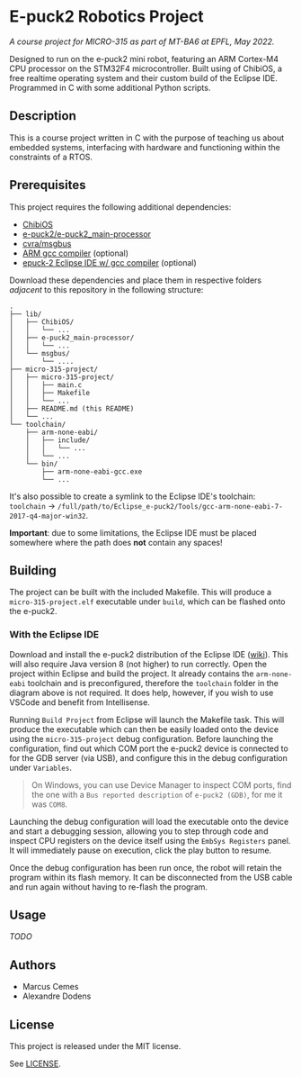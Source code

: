 # E-puck2 Robotics Project

_A course project for MICRO-315 as part of MT-BA6 at EPFL, May 2022._

Designed to run on the e-puck2 mini robot, featuring an ARM Cortex-M4 CPU
processor on the STM32F4 microcontroller. Built using of ChibiOS, a free
realtime operating system and their custom build of the Eclipse IDE. Programmed
in C with some additional Python scripts.

## Description

This is a course project written in C with the purpose of teaching us about
embedded systems, interfacing with hardware and functioning within the
constraints of a RTOS.

<!--
This program displays a welcome message, prompts the user to select a temperature unit, allows the user to calibrate the server motor and then displays the measured temperature on the screen, also moving the servo to a specified position, proportional to the measured value. By pushing down on the analogue encoder, a synchronous interrupt is triggered, allowing the selection of a new unit and servo recalibration.
-->

## Prerequisites

This project requires the following additional dependencies:

- [ChibiOS](https://www.chibios.org/dokuwiki/doku.php)
- [e-puck2/e-puck2_main-processor](https://github.com/e-puck2/e-puck2_main-processor)
- [cvra/msgbus](https://github.com/cvra/msgbus)
- [ARM gcc compiler](https://developer.arm.com/tools-and-software/open-source-software/developer-tools/gnu-toolchain)
  (optional)
- [epuck-2 Eclipse IDE w/ gcc compiler](https://www.gctronic.com/doc/index.php?title=e-puck2_robot_side_development)
  (optional)

Download these dependencies and place them in respective folders _adjacent_ to
this repository in the following structure:

```text
.
├── lib/
│   ├── ChibiOS/
│   │   └── ...
│   ├── e-puck2_main-processor/
│   │   └── ...
│   └── msgbus/
│       └── ....
├── micro-315-project/
│   ├── micro-315-project/
│   │   ├── main.c
│   │   ├── Makefile
│   │   └── ...
│   ├── README.md (this README)
│   └── ...
└── toolchain/
    ├── arm-none-eabi/
    │   ├── include/
    │   │   └── ...
    │   └── ...
    └── bin/
        ├── arm-none-eabi-gcc.exe
        └── ...
```

It's also possible to create a symlink to the Eclipse IDE's toolchain:
`toolchain` ->
`/full/path/to/Eclipse_e-puck2/Tools/gcc-arm-none-eabi-7-2017-q4-major-win32`.

**Important**: due to some limitations, the Eclipse IDE must be placed somewhere
where the path does **not** contain any spaces!

## Building

The project can be built with the included Makefile. This will produce a
`micro-315-project.elf` executable under `build`, which can be flashed onto the
e-puck2.

### With the Eclipse IDE

Download and install the e-puck2 distribution of the Eclipse IDE
([wiki](https://www.gctronic.com/doc/index.php?title=e-puck2_robot_side_development)).
This will also require Java version 8 (not higher) to run correctly. Open the
project within Eclipse and build the project. It already contains the
`arm-none-eabi` toolchain and is preconfigured, therefore the `toolchain` folder
in the diagram above is not required. It does help, however, if you wish to use
VSCode and benefit from Intellisense.

Running `Build Project` from Eclipse will launch the Makefile task. This will
produce the executable which can then be easily loaded onto the device using the
`micro-315-project` debug configuration. Before launching the configuration,
find out which COM port the e-puck2 device is connected to for the GDB server
(via USB), and configure this in the debug configuration under `Variables`.

> On Windows, you can use Device Manager to inspect COM ports, find the one with
> a `Bus reported description` of `e-puck2 (GDB)`, for me it was `COM8`.

Launching the debug configuration will load the executable onto the device and
start a debugging session, allowing you to step through code and inspect CPU
registers on the device itself using the `EmbSys Registers` panel. It will
immediately pause on execution, click the play button to resume.

Once the debug configuration has been run once, the robot will retain the
program within its flash memory. It can be disconnected from the USB cable and
run again without having to re-flash the program.

## Usage

_TODO_

## Authors

- Marcus Cemes
- Alexandre Dodens

## License

This project is released under the MIT license.

See [LICENSE](LICENSE).
